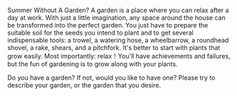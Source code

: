 Summer Without A Garden?
A garden is a place where you can relax after a day at work. With just a little imagination, any space around the house can be transformed into the perfect garden. You just have to prepare the suitable soil for the seeds you intend to plant and to get several indispensable tools: a trowel, a watering hose, a wheelbarrow, a roundhead shovel, a rake, shears, and a pitchfork. It's better to start with plants that grow easily. Most importantly: relax！You'll have achievements and failures, but the fun of gardening is to grow along with your plants.

Do you have a garden? If not, would you like to have one? Please try to describe your garden, or the garden that you desire.



